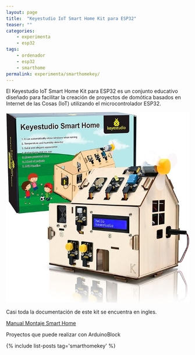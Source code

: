 ```yaml
---
layout: page
title:  "Keyestudio IoT Smart Home Kit para ESP32"
teaser: ""
categories:
    - experimenta
    - esp32
tags:
    - ordenador
    - esp32
    - smarthome
permalink: experimenta/smarthomekey/
---
```

El Keyestudio IoT Smart Home Kit para ESP32 es un conjunto educativo diseñado para facilitar la creación de proyectos de domótica basados en Internet de las Cosas (IoT) utilizando el microcontrolador ESP32. 

![Smart Home Kit](/images/experimenta/esp32/smarthomekey.jpg "Smart Home Kit")

Casi toda la documentación de este kit se encuentra en ingles. 

[Manual Montaje Smart Home ](https://www.dropbox.com/scl/fo/ys76epnqdnaju8tonx55v/AIuOUw-w4_hcEdtFsZ965bo/2.%20Install%20the%20Smart%20Home?dl=0&preview=How+to+install+the+smart+home.doc&rlkey=yrljitgfxrg8z1tzfxtl0xqzx&subfolder_nav_tracking=1)

Proyectos que puede realizar con ArduinoBlock

{% include list-posts tag='smarthomekey' %}